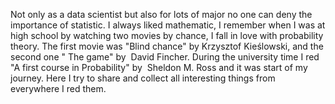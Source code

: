 Not only as a data scientist but also for lots of major no one can deny the importance of statistic. I always liked mathematic, I remember when I was at high school by watching two movies by chance, I fall in love with probability theory. The first movie was "Blind chance" by ‎Krzysztof Kieślowski, and the second one " The game" by   David Fincher. During the university time I red "A first course in Probability" by   Sheldon M. Ross and it was start of my journey. Here I try to share and collect all interesting things from everywhere I red them.
